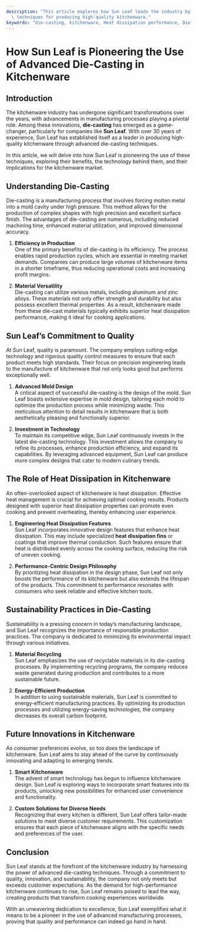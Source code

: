 ```yaml
---
description: "This article explores how Sun Leaf leads the industry by utilizing advanced die-casting\
  \ techniques for producing high-quality kitchenware."
keywords: "die-casting, kitchenware, Heat dissipation performance, Die casting process"
---
```

# How Sun Leaf is Pioneering the Use of Advanced Die-Casting in Kitchenware

## Introduction

The kitchenware industry has undergone significant transformations over the years, with advancements in manufacturing processes playing a pivotal role. Among these innovations, **die-casting** has emerged as a game-changer, particularly for companies like **Sun Leaf**. With over 30 years of experience, Sun Leaf has established itself as a leader in producing high-quality kitchenware through advanced die-casting techniques. 

In this article, we will delve into how Sun Leaf is pioneering the use of these techniques, exploring their benefits, the technology behind them, and their implications for the kitchenware market.

## Understanding Die-Casting

Die-casting is a manufacturing process that involves forcing molten metal into a mold cavity under high pressure. This method allows for the production of complex shapes with high precision and excellent surface finish. The advantages of die-casting are numerous, including reduced machining time, enhanced material utilization, and improved dimensional accuracy.

1. **Efficiency in Production**  
   One of the primary benefits of die-casting is its efficiency. The process enables rapid production cycles, which are essential in meeting market demands. Companies can produce large volumes of kitchenware items in a shorter timeframe, thus reducing operational costs and increasing profit margins.

2. **Material Versatility**  
   Die-casting can utilize various metals, including aluminum and zinc alloys. These materials not only offer strength and durability but also possess excellent thermal properties. As a result, kitchenware made from these die-cast materials typically exhibits superior heat dissipation performance, making it ideal for cooking applications.

## Sun Leaf’s Commitment to Quality

At Sun Leaf, quality is paramount. The company employs cutting-edge technology and rigorous quality control measures to ensure that each product meets high standards. Their focus on precision engineering leads to the manufacture of kitchenware that not only looks good but performs exceptionally well.

1. **Advanced Mold Design**  
   A critical aspect of successful die-casting is the design of the mold. Sun Leaf boasts extensive expertise in mold design, tailoring each mold to optimize the production process while minimizing waste. This meticulous attention to detail results in kitchenware that is both aesthetically pleasing and functionally superior.

2. **Investment in Technology**  
   To maintain its competitive edge, Sun Leaf continuously invests in the latest die-casting technology. This investment allows the company to refine its processes, enhance production efficiency, and expand its capabilities. By leveraging advanced equipment, Sun Leaf can produce more complex designs that cater to modern culinary trends.

## The Role of Heat Dissipation in Kitchenware

An often-overlooked aspect of kitchenware is heat dissipation. Effective heat management is crucial for achieving optimal cooking results. Products designed with superior heat dissipation properties can promote even cooking and prevent overheating, thereby enhancing user experience.

1. **Engineering Heat Dissipation Features**  
   Sun Leaf incorporates innovative design features that enhance heat dissipation. This may include specialized **heat dissipation fins** or coatings that improve thermal conduction. Such features ensure that heat is distributed evenly across the cooking surface, reducing the risk of uneven cooking.

2. **Performance-Centric Design Philosophy**  
   By prioritizing heat dissipation in the design phase, Sun Leaf not only boosts the performance of its kitchenware but also extends the lifespan of the products. This commitment to performance resonates with consumers who seek reliable and effective kitchen tools.

## Sustainability Practices in Die-Casting

Sustainability is a pressing concern in today’s manufacturing landscape, and Sun Leaf recognizes the importance of responsible production practices. The company is dedicated to minimizing its environmental impact through various initiatives.

1. **Material Recycling**  
   Sun Leaf emphasizes the use of recyclable materials in its die-casting processes. By implementing recycling programs, the company reduces waste generated during production and contributes to a more sustainable future.

2. **Energy-Efficient Production**  
   In addition to using sustainable materials, Sun Leaf is committed to energy-efficient manufacturing practices. By optimizing its production processes and utilizing energy-saving technologies, the company decreases its overall carbon footprint.

## Future Innovations in Kitchenware

As consumer preferences evolve, so too does the landscape of kitchenware. Sun Leaf aims to stay ahead of the curve by continuously innovating and adapting to emerging trends.

1. **Smart Kitchenware**  
   The advent of smart technology has begun to influence kitchenware design. Sun Leaf is exploring ways to incorporate smart features into its products, unlocking new possibilities for enhanced user convenience and functionality.

2. **Custom Solutions for Diverse Needs**  
   Recognizing that every kitchen is different, Sun Leaf offers tailor-made solutions to meet diverse customer requirements. This customization ensures that each piece of kitchenware aligns with the specific needs and preferences of the user.

## Conclusion

Sun Leaf stands at the forefront of the kitchenware industry by harnessing the power of advanced die-casting techniques. Through a commitment to quality, innovation, and sustainability, the company not only meets but exceeds customer expectations. As the demand for high-performance kitchenware continues to rise, Sun Leaf remains poised to lead the way, creating products that transform cooking experiences worldwide. 

With an unwavering dedication to excellence, Sun Leaf exemplifies what it means to be a pioneer in the use of advanced manufacturing processes, proving that quality and performance can indeed go hand in hand.
